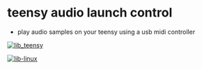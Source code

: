 # teensy audio launch control

* play audio samples on your teensy using a usb midi controller

[![lib_teensy](https://github.com/newdigate/teensy-audio-launch-ctrl/actions/workflows/lib_teensy.yml/badge.svg)](https://github.com/newdigate/teensy-audio-launch-ctrl/actions/workflows/lib_teensy.yml)

[![lib-linux](https://github.com/newdigate/teensy-audio-launch-ctrl/actions/workflows/lib_linux.yml/badge.svg)](https://github.com/newdigate/teensy-audio-launch-ctrl/actions/workflows/lib_linux.yml)

